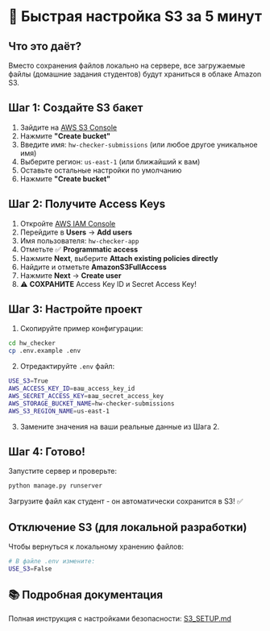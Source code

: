 # 🚀 Быстрая настройка S3 за 5 минут

## Что это даёт?

Вместо сохранения файлов локально на сервере, все загружаемые файлы (домашние задания студентов) будут храниться в облаке Amazon S3.

## Шаг 1: Создайте S3 бакет

1. Зайдите на [AWS S3 Console](https://s3.console.aws.amazon.com/)
2. Нажмите **"Create bucket"**
3. Введите имя: `hw-checker-submissions` (или любое другое уникальное имя)
4. Выберите регион: `us-east-1` (или ближайший к вам)
5. Оставьте остальные настройки по умолчанию
6. Нажмите **"Create bucket"**

## Шаг 2: Получите Access Keys

1. Откройте [AWS IAM Console](https://console.aws.amazon.com/iam/)
2. Перейдите в **Users** → **Add users**
3. Имя пользователя: `hw-checker-app`
4. Отметьте ✅ **Programmatic access**
5. Нажмите **Next**, выберите **Attach existing policies directly**
6. Найдите и отметьте **AmazonS3FullAccess**
7. Нажмите **Next** → **Create user**
8. ⚠️ **СОХРАНИТЕ** Access Key ID и Secret Access Key!

## Шаг 3: Настройте проект

1. Скопируйте пример конфигурации:
```bash
cd hw_checker
cp .env.example .env
```

2. Отредактируйте `.env` файл:
```bash
USE_S3=True
AWS_ACCESS_KEY_ID=ваш_access_key_id
AWS_SECRET_ACCESS_KEY=ваш_secret_access_key
AWS_STORAGE_BUCKET_NAME=hw-checker-submissions
AWS_S3_REGION_NAME=us-east-1
```

3. Замените значения на ваши реальные данные из Шага 2.

## Шаг 4: Готово!

Запустите сервер и проверьте:
```bash
python manage.py runserver
```

Загрузите файл как студент - он автоматически сохранится в S3! ✅

## Отключение S3 (для локальной разработки)

Чтобы вернуться к локальному хранению файлов:
```bash
# В файле .env измените:
USE_S3=False
```

## 📚 Подробная документация

Полная инструкция с настройками безопасности: [S3_SETUP.md](./S3_SETUP.md)


